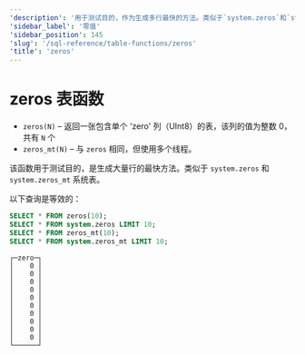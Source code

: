 ```yaml
---
'description': '用于测试目的，作为生成多行最快的方法。类似于`system.zeros`和`system.zeros_mt`系统表。'
'sidebar_label': '零值'
'sidebar_position': 145
'slug': '/sql-reference/table-functions/zeros'
'title': 'zeros'
---
```





# zeros 表函数

* `zeros(N)` – 返回一张包含单个 'zero' 列（UInt8）的表，该列的值为整数 0，共有 `N` 个
* `zeros_mt(N)` – 与 `zeros` 相同，但使用多个线程。

该函数用于测试目的，是生成大量行的最快方法。类似于 `system.zeros` 和 `system.zeros_mt` 系统表。

以下查询是等效的：

```sql
SELECT * FROM zeros(10);
SELECT * FROM system.zeros LIMIT 10;
SELECT * FROM zeros_mt(10);
SELECT * FROM system.zeros_mt LIMIT 10;
```

```response
┌─zero─┐
│    0 │
│    0 │
│    0 │
│    0 │
│    0 │
│    0 │
│    0 │
│    0 │
│    0 │
│    0 │
└──────┘
```
